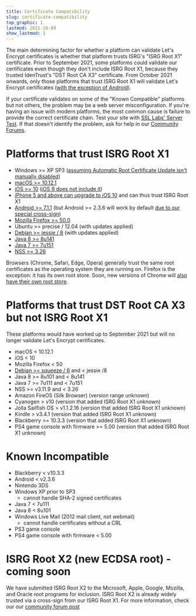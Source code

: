 ```yaml
---
title: Certificate Compatibility
slug: certificate-compatibility
top_graphic: 1
lastmod: 2021-10-09
show_lastmod: 1
---
```



The main determining factor for whether a platform can validate Let's Encrypt certificates is whether that platform trusts ISRG's "ISRG Root X1" certificate. Prior to September 2021, some platforms could validate our certificates even though they don't include ISRG Root X1, because they trusted IdenTrust's "DST Root CA X3" certificate. From October 2021 onwards, only those platforms that trust ISRG Root X1 will validate Let's Encrypt certificates ([with the exception of Android][android-compat]).

[android-compat]: /2020/12/21/extending-android-compatibility.html

If your certificate validates on some of the "Known Compatible" platforms but not others, the problem may be a web server misconfiguration. If you're having an issue with modern platforms, the most common cause is failure to provide the correct certificate chain. Test your site with [SSL Labs' Server Test](https://www.ssllabs.com/ssltest/). If that doesn't identify the problem, ask for help in our [Community Forums](https://community.letsencrypt.org/).

# Platforms that trust ISRG Root X1

* Windows >= XP SP3 ([assuming Automatic Root Certificate Update isn't manually disabled](https://docs.microsoft.com/en-us/previous-versions/windows/it-pro/windows-server-2008-R2-and-2008/))
* [macOS >= 10.12.1](https://twitter.com/letsencrypt/status/790960929504497665?lang=en)
* [iOS >= 10](https://support.apple.com/en-us/HT207177) ([iOS 9 does not include it](https://support.apple.com/en-us/HT205205))
* [iPhone 5 and above can upgrade to iOS 10](https://en.wikipedia.org/wiki/IPhone_5) and can thus trust ISRG Root X1
* [Android >= 7.1.1](https://android.googlesource.com/platform/system/ca-certificates/+/android-7.1.1_r15) (but Android >= 2.3.6 will work by default [due to our special cross-sign](https://letsencrypt.org/2020/12/21/extending-android-compatibility.html))
* [Mozilla Firefox >= 50.0](https://bugzilla.mozilla.org/show_bug.cgi?id=1204656)
* Ubuntu >= precise / 12.04 (with updates applied)
* [Debian >= jessie / 8](https://packages.debian.org/jessie/all/ca-certificates/filelist) (with updates applied)
* [Java 8 >= 8u141](https://www.oracle.com/java/technologies/javase/8u141-relnotes.html)
* [Java 7 >= 7u151](https://www.oracle.com/java/technologies/javase/7u151-relnotes.html)
* [NSS >= 3.26](https://developer.mozilla.org/en-US/docs/Mozilla/Projects/NSS/NSS_3.26_release_notes)

Browsers (Chrome, Safari, Edge, Opera) generally trust the same root certificates as the operating system they are running on. Firefox is the exception: it has its own root store. Soon, new versions of Chrome will [also have their own root store][chrome-root-store].

[chrome-root-store]: https://www.chromium.org/Home/chromium-security/root-ca-policy

# Platforms that trust DST Root CA X3 but not ISRG Root X1

These platforms would have worked up to September 2021 but will no longer
validate Let's Encrypt certificates.

* macOS < 10.12.1
* iOS < 10
* Mozilla Firefox < 50
* [Debian >= squeeze / 6](https://twitter.com/TokenScandi/status/600806080684359680) and < jessie /8
* Java 8 >= 8u101 and < 8u141
* Java 7 >= 7u111 and < 7u151
* NSS >= v3.11.9 and < 3.26
* Amazon FireOS (Silk Browser) (version range unknown)
* Cyanogen > v10 (version that added ISRG Root X1 unknown)
* Jolla Sailfish OS > v1.1.2.16 (version that added ISRG Root X1 unknown)
* Kindle > v3.4.1 (version that added ISRG Root X1 unknown)
* Blackberry >= 10.3.3 (version that added ISRG Root X1 unknown)
* PS4 game console with firmware >= 5.00 (version that added ISRG Root X1 unknown)

# Known Incompatible

* Blackberry < v10.3.3
* Android < v2.3.6
* Nintendo 3DS
* Windows XP prior to SP3
  * cannot handle SHA-2 signed certificates
* Java 7 < 7u111
* Java 8 < 8u101
* Windows Live Mail (2012 mail client, not webmail)
  * cannot handle certificates without a CRL
* PS3 game console
* PS4 game console with firmware < 5.00

# ISRG Root X2 (new ECDSA root) - coming soon

We have submitted ISRG Root X2 to the Microsoft, Apple, Google, Mozilla, and Oracle root programs for inclusion. ISRG Root X2 is already widely trusted via a cross-sign from our ISRG Root X1. For more information, check our our [community forum post](https://community.letsencrypt.org/t/isrg-root-x2-submitted-to-root-programs/149385)
